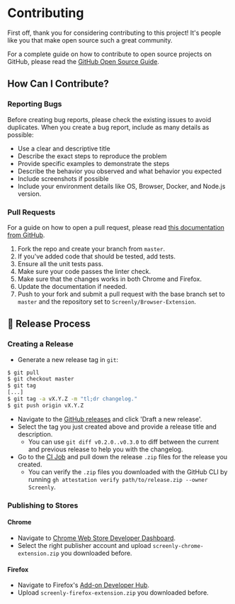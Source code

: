 # Contributing

First off, thank you for considering contributing to this project! It's people like you that make open source such a great community.

For a complete guide on how to contribute to open source projects on GitHub, please read the [GitHub Open Source Guide](https://opensource.guide/how-to-contribute/).

## How Can I Contribute?

### Reporting Bugs

Before creating bug reports, please check the existing issues to avoid duplicates. When you create a bug report, include as many details as possible:

* Use a clear and descriptive title
* Describe the exact steps to reproduce the problem
* Provide specific examples to demonstrate the steps
* Describe the behavior you observed and what behavior you expected
* Include screenshots if possible
* Include your environment details like OS, Browser, Docker, and Node.js version.

### Pull Requests

For a guide on how to open a pull request, please read [this documentation from GitHub](https://opensource.guide/how-to-contribute/#opening-a-pull-request).

1. Fork the repo and create your branch from `master`.
2. If you've added code that should be tested, add tests.
3. Ensure all the unit tests pass.
4. Make sure your code passes the linter check.
5. Make sure that the changes works in both Chrome and Firefox.
6. Update the documentation if needed.
7. Push to your fork and submit a pull request with the base branch set to `master`
   and the repository set to `Screenly/Browser-Extension`.

## :rocket: Release Process

### Creating a Release

* Generate a new release tag in `git`:

```bash
$ git pull
$ git checkout master
$ git tag
[...]
$ git tag -a vX.Y.Z -m "tl;dr changelog."
$ git push origin vX.Y.Z
```
* Navigate to the [GitHub releases](https://github.com/Screenly/Browser-Extension/releases) and click 'Draft a new release'.
* Select the tag you just created above and provide a release title and description.
  * You can use `git diff v0.2.0..v0.3.0` to diff between the current and previous release to help you with the changelog.
* Go to the [CI Job](https://github.com/Screenly/Browser-Extension/actions/workflows/build.yaml) and pull down the release `.zip` files for the release you created.
  * You can verify the `.zip` files you downloaded with the GitHub CLI by running `gh attestation verify path/to/release.zip --owner Screenly`.

### Publishing to Stores

#### Chrome

* Navigate to [Chrome Web Store Developer Dashboard](https://chrome.google.com/u/1/webstore/devconsole/).
* Select the right publisher account and upload `screenly-chrome-extension.zip` you downloaded before.

#### Firefox

* Navigate to Firefox's [Add-on Developer Hub](https://addons.mozilla.org/en-US/developers/).
* Upload `screenly-firefox-extension.zip` you downloaded before.
